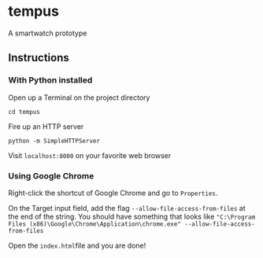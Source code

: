 # tempus

A smartwatch prototype

## Instructions

### With Python installed

Open up a Terminal on the project directory
```
cd tempus
```

Fire up an HTTP server
```
python -m SimpleHTTPServer
```

Visit `localhost:8000` on your favorite web browser

### Using Google Chrome

Right-click the shortcut of Google Chrome and go to `Properties`.

On the Target input field, add the flag `--allow-file-access-from-files` at the end of the string. You should have something that looks like `"C:\Program Files (x86)\Google\Chrome\Application\chrome.exe" --allow-file-access-from-files`

Open the `index.html`file and you are done!
